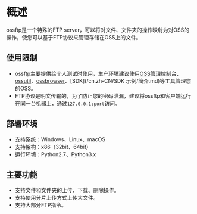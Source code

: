 # 概述

ossftp是一个特殊的FTP server，可以将对文件、文件夹的操作映射为对OSS的操作，使您可以基于FTP协议来管理存储在OSS上的文件。

## 使用限制

-   ossftp主要提供给个人测试时使用，生产环境建议使用[OSS管理控制台](/cn.zh-CN/控制台用户指南/OSS管理控制台/使用阿里云账号登录OSS管理控制台.md)、[ossutil](/cn.zh-CN/常用工具/命令行工具ossutil/概述.md)、[ossbrowser](/cn.zh-CN/常用工具/图形化管理工具ossbrowser/快速开始.md)、[SDK](/cn.zh-CN/SDK 示例/简介.md)等工具管理您的OSS。
-   FTP协议是明文传输的，为了防止您的密码泄漏，建议将ossftp和客户端运行在同一台机器上，通过`127.0.0.1:port`访问。

## 部署环境

-   支持系统：Windows、Linux、macOS
-   支持架构：x86（32bit、64bit）
-   运行环境：Python2.7、Python3.x

## 主要功能

-   支持文件和文件夹的上传、下载、删除操作。
-   支持使用分片上传方式上传大文件。
-   支持大部分FTP指令。

